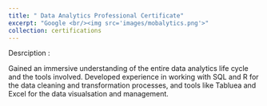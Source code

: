 ```yaml
---
title: " Data Analytics Professional Certificate"
excerpt: "Google <br/><img src='images/mobalytics.png'>"
collection: certifications
---
```


Desrciption :

Gained an immersive understanding of the entire data analytics life cycle and the tools involved. 
Developed experience in working with SQL and R for the data cleaning and transformation processes, and tools like Tabluea and Excel for the data visualsation and management. 
